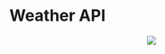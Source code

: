 <h1>Weather API</h1>



<p align="center">
  <img src="https://user-images.githubusercontent.com/60850092/213776985-82115ae7-7333-45d6-99a6-0f63fe32b3ef.png">
</p>

